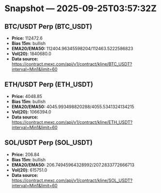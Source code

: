 # Snapshot — 2025-09-25T03:57:32Z

## BTC/USDT Perp (BTC_USDT)
- **Price:** 112472.6
- **Bias 15m:** bullish
- **EMA20/EMA50:** 112404.96345598204/112463.5222586823
- **Vol(20):** 1840680.0
- **Data source:** https://contract.mexc.com/api/v1/contract/kline/BTC_USDT?interval=Min1&limit=60

## ETH/USDT Perp (ETH_USDT)
- **Price:** 4048.85
- **Bias 15m:** bullish
- **EMA20/EMA50:** 4045.993498820288/4055.5341324134215
- **Vol(20):** 1066394.0
- **Data source:** https://contract.mexc.com/api/v1/contract/kline/ETH_USDT?interval=Min1&limit=60

## SOL/USDT Perp (SOL_USDT)
- **Price:** 206.84
- **Bias 15m:** bullish
- **EMA20/EMA50:** 206.74945964328992/207.2833772666713
- **Vol(20):** 615751.0
- **Data source:** https://contract.mexc.com/api/v1/contract/kline/SOL_USDT?interval=Min1&limit=60
